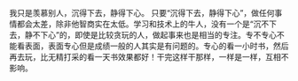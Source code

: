 我只是羡慕别人，沉得下去，静得下心。 只要“沉得下去，静得下心”，做任何事情都会太差，除非他智商实在太低。学习和技术上的牛人，没有一个是“沉不下去，静不下心”的，即使是比较贪玩的人，做起事来也是相当的专注。专不专心不能看表面，表面专心但是成绩一般的人其实是有问题的。专心的看一小时书，然后再去玩，比无精打采的看一天书效果都好！干完这样干那样，一样是一样，互相不影响。